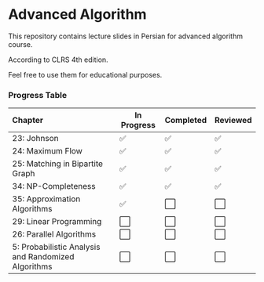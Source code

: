 # Advanced Algorithm

This repository contains lecture slides in Persian for advanced algorithm course.

According to CLRS 4th edition.

Feel free to use them for educational purposes.

### Progress Table
| Chapter                                             | In Progress | Completed | Reviewed |
| :-------------------------------------------------- | ----------- | :-------- | :------- |
| 23: Johnson                                         | ✅           | ✅         | ✅        |
| 24: Maximum Flow                                    | ✅           | ✅         | ✅        |
| 25: Matching in Bipartite Graph                     | ✅           | ✅         | ✅        |
| 34: NP-Completeness                                 | ✅           | ✅         | ✅        |
| 35: Approximation Algorithms                        | ✅           | ⬜         | ⬜        |
| 29: Linear Programming                              | ⬜           | ⬜         | ⬜        |
| 26: Parallel Algorithms                             | ⬜           | ⬜         | ⬜        |
| 5: Probabilistic Analysis and Randomized Algorithms | ⬜           | ⬜         | ⬜        |
